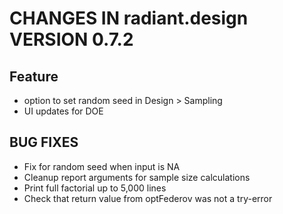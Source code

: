 # CHANGES IN radiant.design VERSION 0.7.2

## Feature
- option to set random seed in Design > Sampling
- UI updates for DOE

## BUG FIXES
- Fix for random seed when input is NA
- Cleanup report arguments for sample size calculations
- Print full factorial up to 5,000 lines
- Check that return value from optFederov was not a try-error
